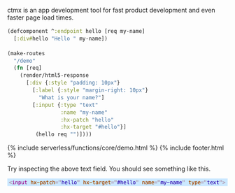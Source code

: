 ctmx is an app development tool for fast product development and even faster page load times.

```clojure
(defcomponent ^:endpoint hello [req my-name]
  [:div#hello "Hello " my-name])

(make-routes
  "/demo"
  (fn [req]
    (render/html5-response
      [:div {:style "padding: 10px"}
        [:label {:style "margin-right: 10px"}
          "What is your name?"]
        [:input {:type "text"
                 :name "my-name"
                 :hx-patch "hello"
                 :hx-target "#hello"}]
         (hello req "")])))
```
{% include serverless/functions/core/demo.html %}
{% include footer.html %}

Try inspecting the above text field.  You should see something like this.

![](inspect.png)
